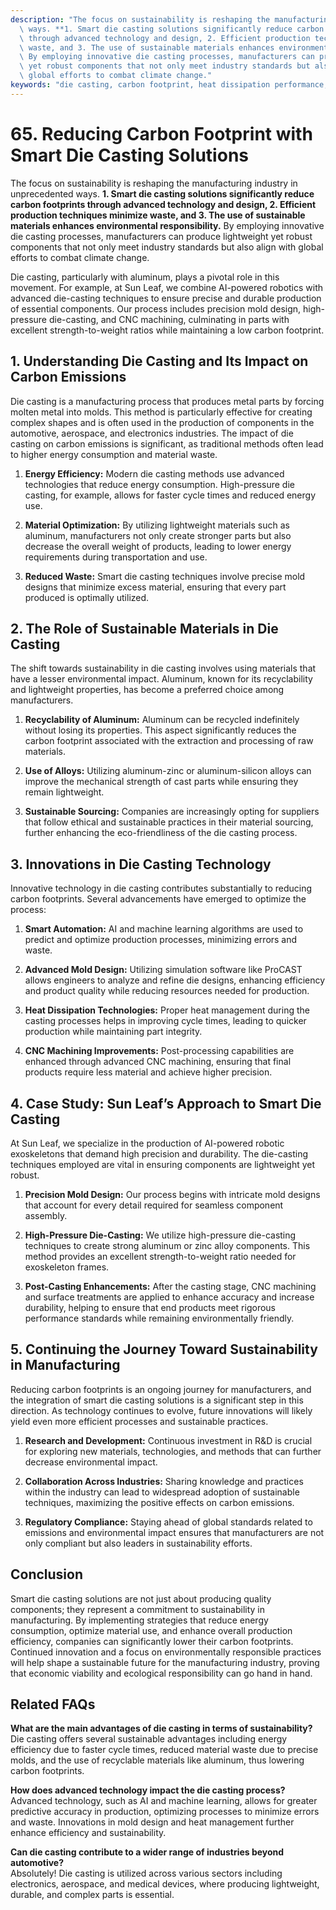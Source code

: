 ```yaml
---
description: "The focus on sustainability is reshaping the manufacturing industry in unprecedented\
  \ ways. **1. Smart die casting solutions significantly reduce carbon footprints\
  \ through advanced technology and design, 2. Efficient production techniques minimize\
  \ waste, and 3. The use of sustainable materials enhances environmental responsibility.**\
  \ By employing innovative die casting processes, manufacturers can produce lightweight\
  \ yet robust components that not only meet industry standards but also align with\
  \ global efforts to combat climate change."
keywords: "die casting, carbon footprint, heat dissipation performance, die-cast aluminum"
---
```

# 65. Reducing Carbon Footprint with Smart Die Casting Solutions  

The focus on sustainability is reshaping the manufacturing industry in unprecedented ways. **1. Smart die casting solutions significantly reduce carbon footprints through advanced technology and design, 2. Efficient production techniques minimize waste, and 3. The use of sustainable materials enhances environmental responsibility.** By employing innovative die casting processes, manufacturers can produce lightweight yet robust components that not only meet industry standards but also align with global efforts to combat climate change.

Die casting, particularly with aluminum, plays a pivotal role in this movement. For example, at Sun Leaf, we combine AI-powered robotics with advanced die-casting techniques to ensure precise and durable production of essential components. Our process includes precision mold design, high-pressure die-casting, and CNC machining, culminating in parts with excellent strength-to-weight ratios while maintaining a low carbon footprint.

## **1. Understanding Die Casting and Its Impact on Carbon Emissions**

Die casting is a manufacturing process that produces metal parts by forcing molten metal into molds. This method is particularly effective for creating complex shapes and is often used in the production of components in the automotive, aerospace, and electronics industries. The impact of die casting on carbon emissions is significant, as traditional methods often lead to higher energy consumption and material waste.

1. **Energy Efficiency:** Modern die casting methods use advanced technologies that reduce energy consumption. High-pressure die casting, for example, allows for faster cycle times and reduced energy use.
  
2. **Material Optimization:** By utilizing lightweight materials such as aluminum, manufacturers not only create stronger parts but also decrease the overall weight of products, leading to lower energy requirements during transportation and use.

3. **Reduced Waste:** Smart die casting techniques involve precise mold designs that minimize excess material, ensuring that every part produced is optimally utilized.

## **2. The Role of Sustainable Materials in Die Casting**

The shift towards sustainability in die casting involves using materials that have a lesser environmental impact. Aluminum, known for its recyclability and lightweight properties, has become a preferred choice among manufacturers.

1. **Recyclability of Aluminum:** Aluminum can be recycled indefinitely without losing its properties. This aspect significantly reduces the carbon footprint associated with the extraction and processing of raw materials.

2. **Use of Alloys:** Utilizing aluminum-zinc or aluminum-silicon alloys can improve the mechanical strength of cast parts while ensuring they remain lightweight.

3. **Sustainable Sourcing:** Companies are increasingly opting for suppliers that follow ethical and sustainable practices in their material sourcing, further enhancing the eco-friendliness of the die casting process.

## **3. Innovations in Die Casting Technology**

Innovative technology in die casting contributes substantially to reducing carbon footprints. Several advancements have emerged to optimize the process:

1. **Smart Automation:** AI and machine learning algorithms are used to predict and optimize production processes, minimizing errors and waste.

2. **Advanced Mold Design:** Utilizing simulation software like ProCAST allows engineers to analyze and refine die designs, enhancing efficiency and product quality while reducing resources needed for production.

3. **Heat Dissipation Technologies:** Proper heat management during the casting processes helps in improving cycle times, leading to quicker production while maintaining part integrity.

4. **CNC Machining Improvements:** Post-processing capabilities are enhanced through advanced CNC machining, ensuring that final products require less material and achieve higher precision.

## **4. Case Study: Sun Leaf’s Approach to Smart Die Casting**

At Sun Leaf, we specialize in the production of AI-powered robotic exoskeletons that demand high precision and durability. The die-casting techniques employed are vital in ensuring components are lightweight yet robust.

1. **Precision Mold Design:** Our process begins with intricate mold designs that account for every detail required for seamless component assembly. 

2. **High-Pressure Die-Casting:** We utilize high-pressure die-casting techniques to create strong aluminum or zinc alloy components. This method provides an excellent strength-to-weight ratio needed for exoskeleton frames.

3. **Post-Casting Enhancements:** After the casting stage, CNC machining and surface treatments are applied to enhance accuracy and increase durability, helping to ensure that end products meet rigorous performance standards while remaining environmentally friendly.

## **5. Continuing the Journey Toward Sustainability in Manufacturing**

Reducing carbon footprints is an ongoing journey for manufacturers, and the integration of smart die casting solutions is a significant step in this direction. As technology continues to evolve, future innovations will likely yield even more efficient processes and sustainable practices.

1. **Research and Development:** Continuous investment in R&D is crucial for exploring new materials, technologies, and methods that can further decrease environmental impact.

2. **Collaboration Across Industries:** Sharing knowledge and practices within the industry can lead to widespread adoption of sustainable techniques, maximizing the positive effects on carbon emissions.

3. **Regulatory Compliance:** Staying ahead of global standards related to emissions and environmental impact ensures that manufacturers are not only compliant but also leaders in sustainability efforts.

## **Conclusion**

Smart die casting solutions are not just about producing quality components; they represent a commitment to sustainability in manufacturing. By implementing strategies that reduce energy consumption, optimize material use, and enhance overall production efficiency, companies can significantly lower their carbon footprints. Continued innovation and a focus on environmentally responsible practices will help shape a sustainable future for the manufacturing industry, proving that economic viability and ecological responsibility can go hand in hand.

## **Related FAQs**

**What are the main advantages of die casting in terms of sustainability?**  
Die casting offers several sustainable advantages including energy efficiency due to faster cycle times, reduced material waste due to precise molds, and the use of recyclable materials like aluminum, thus lowering carbon footprints.

**How does advanced technology impact the die casting process?**  
Advanced technology, such as AI and machine learning, allows for greater predictive accuracy in production, optimizing processes to minimize errors and waste. Innovations in mold design and heat management further enhance efficiency and sustainability.

**Can die casting contribute to a wider range of industries beyond automotive?**  
Absolutely! Die casting is utilized across various sectors including electronics, aerospace, and medical devices, where producing lightweight, durable, and complex parts is essential.
